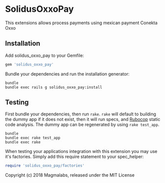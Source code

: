 SolidusOxxoPay
==============

This extensions allows process payments using mexican payment Conekta Oxxo

Installation
------------

Add solidus_oxxo_pay to your Gemfile:

```ruby
gem 'solidus_oxxo_pay'
```

Bundle your dependencies and run the installation generator:

```shell
bundle
bundle exec rails g solidus_oxxo_pay:install
```

Testing
-------

First bundle your dependencies, then run `rake`. `rake` will default to building the dummy app if it does not exist, then it will run specs, and [Rubocop](https://github.com/bbatsov/rubocop) static code analysis. The dummy app can be regenerated by using `rake test_app`.

```shell
bundle
bundle exec rake test_app
bundle exec rake
```

When testing your applications integration with this extension you may use it's factories.
Simply add this require statement to your spec_helper:

```ruby
require 'solidus_oxxo_pay/factories'
```

Copyright (c) 2018 Magmalabs, released under the MIT License
